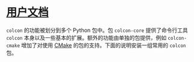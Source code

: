 # [用户文档](https://colcon.readthedocs.io/en/main/#user-docs)

`colcon` 的功能被划分到多个 Python 包中。包 `colcon-core` 提供了命令行工具 `colcon` 本身以及一些基本的扩展。额外的功能由单独的包提供，例如 `colcon-cmake` 增加了对使用 [CMake](https://cmake.org/) 的包的支持。下面的说明安装一组常用的 `colcon` 包。

